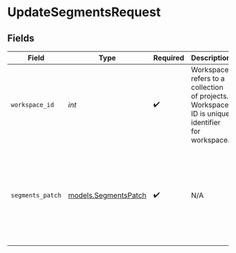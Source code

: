 # UpdateSegmentsRequest


## Fields

| Field                                                                                          | Type                                                                                           | Required                                                                                       | Description                                                                                    | Example                                                                                        |
| ---------------------------------------------------------------------------------------------- | ---------------------------------------------------------------------------------------------- | ---------------------------------------------------------------------------------------------- | ---------------------------------------------------------------------------------------------- | ---------------------------------------------------------------------------------------------- |
| `workspace_id`                                                                                 | *int*                                                                                          | :heavy_check_mark:                                                                             | Workspace refers to a collection of projects. Workspace ID is unique identifier for workspace. | 4                                                                                              |
| `segments_patch`                                                                               | [models.SegmentsPatch](../models/segmentspatch.md)                                             | :heavy_check_mark:                                                                             | N/A                                                                                            | {<br/>"patch": [<br/>{<br/>"op": "add",<br/>"path": "segments",<br/>"value": "Beta"<br/>}<br/>]<br/>} |